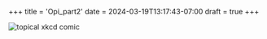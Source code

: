 +++
title = 'Opi_part2'
date = 2024-03-19T13:17:43-07:00
draft = true
+++


![topical xkcd comic](https://imgs.xkcd.com/comics/surgery.png)